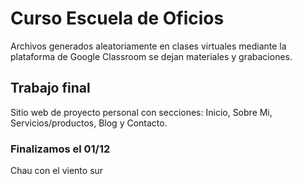 # Curso Escuela de Oficios
Archivos generados aleatoriamente en clases virtuales mediante la plataforma de Google Classroom se dejan materiales y grabaciones.

## Trabajo final
Sitio web de proyecto personal con secciones: Inicio, Sobre Mi, Servicios/productos, Blog y Contacto.

### Finalizamos el 01/12
Chau con el viento sur

